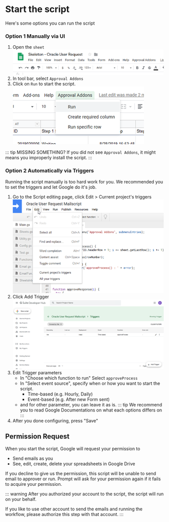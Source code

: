 # Start the script
Here's some options you can run the script

### Option 1 Manually via UI
1. Open the `sheet`
</br>![](./src/firefox_rqrWTbHsaN.png)
2. In tool bar, select `Approval Addons`
3. Click on `Run` to start the script.
</br>![](./src/firefox_sNaRKZXHbL.png)

::: tip MISSING SOMETHING?
If you did not see `Approval Addons`, it might means you improperly install the script.
:::

### Option 2 Automatically via Triggers
Running the script manually is too hard work for you. We recommended you to set the triggers and let Google do it's job.
1. Go to the Script editing page, click Edit > Current project's triggers
    </br>![](./src/script-edit.png)
2. Click Add Trigger
    </br>![](./src/developer-hub-triggers.png)
3. Edit Trigger parameters
    - In "Choose which function to run" Select `approveProcess`
    - In "Select event source", specify when or how you want to start the script.
        - Time-based (e.g. Hourly, Daily)
        - Event-based (e.g. After new Form sent)
    - and for other parameter, you can leave it as is.
    ::: tip
    We recommend you to read Google Documentations on what each options differs on
    :::
4. After you done configuring, press "Save"

## Permission Request
When you start the script, Google will request your permission to
- Send emails as you
- See, edit, create, delete your spreadsheets in Google Drive

If you decline to give us the permission, this script will be unable to send email to approver or run. Prompt will ask for your permission again if it fails to acquire your permission.

::: warning
After you authorized your account to the script, the script will run on your behalf.

If you like to use other account to send the emails and running the workflow, please authorize this step with that account.
:::

